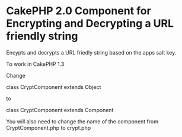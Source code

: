 CakePHP 2.0 Component for Encrypting and Decrypting a URL friendly string
===========================

Encypts and decrypts a URL friedly string based on the apps salt key.


To work in CakePHP 1.3

Change 

class CryptComponent extends Object

to 

class CryptComponent extends Component

You will also need to change the name of the component from CryptComponent.php to crypt.php
